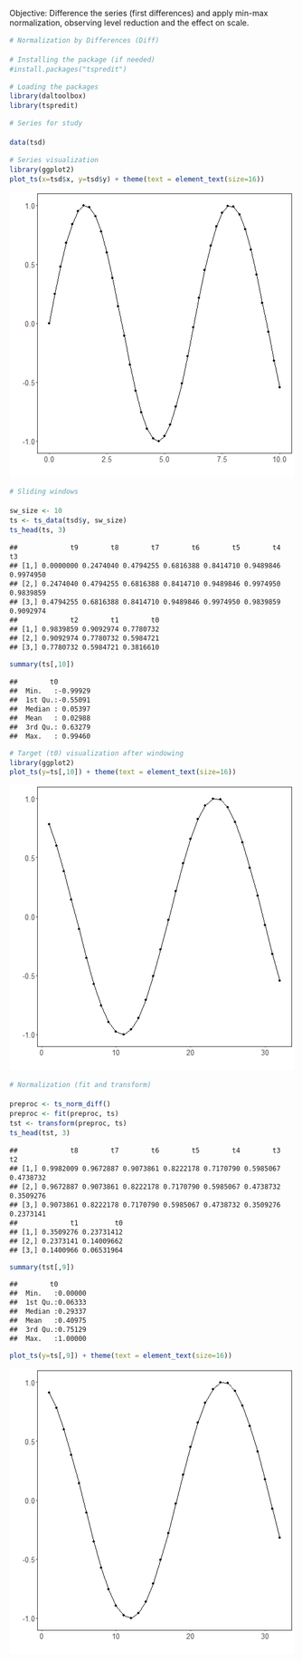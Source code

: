 Objective: Difference the series (first differences) and apply min-max normalization, observing level reduction and the effect on scale.


``` r
# Normalization by Differences (Diff)

# Installing the package (if needed)
#install.packages("tspredit")
```


``` r
# Loading the packages
library(daltoolbox)
library(tspredit) 
```



``` r
# Series for study

data(tsd)
```


``` r
# Series visualization
library(ggplot2)
plot_ts(x=tsd$x, y=tsd$y) + theme(text = element_text(size=16))
```

![plot of chunk unnamed-chunk-4](fig/ts_norm_diff/unnamed-chunk-4-1.png)


``` r
# Sliding windows

sw_size <- 10
ts <- ts_data(tsd$y, sw_size)
ts_head(ts, 3)
```

```
##             t9        t8        t7        t6        t5        t4        t3
## [1,] 0.0000000 0.2474040 0.4794255 0.6816388 0.8414710 0.9489846 0.9974950
## [2,] 0.2474040 0.4794255 0.6816388 0.8414710 0.9489846 0.9974950 0.9839859
## [3,] 0.4794255 0.6816388 0.8414710 0.9489846 0.9974950 0.9839859 0.9092974
##             t2        t1        t0
## [1,] 0.9839859 0.9092974 0.7780732
## [2,] 0.9092974 0.7780732 0.5984721
## [3,] 0.7780732 0.5984721 0.3816610
```

``` r
summary(ts[,10])
```

```
##        t0          
##  Min.   :-0.99929  
##  1st Qu.:-0.55091  
##  Median : 0.05397  
##  Mean   : 0.02988  
##  3rd Qu.: 0.63279  
##  Max.   : 0.99460
```


``` r
# Target (t0) visualization after windowing
library(ggplot2)
plot_ts(y=ts[,10]) + theme(text = element_text(size=16))
```

![plot of chunk unnamed-chunk-6](fig/ts_norm_diff/unnamed-chunk-6-1.png)


``` r
# Normalization (fit and transform)

preproc <- ts_norm_diff()
preproc <- fit(preproc, ts)
tst <- transform(preproc, ts)
ts_head(tst, 3)
```

```
##             t8        t7        t6        t5        t4        t3        t2
## [1,] 0.9982009 0.9672887 0.9073861 0.8222178 0.7170790 0.5985067 0.4738732
## [2,] 0.9672887 0.9073861 0.8222178 0.7170790 0.5985067 0.4738732 0.3509276
## [3,] 0.9073861 0.8222178 0.7170790 0.5985067 0.4738732 0.3509276 0.2373141
##             t1         t0
## [1,] 0.3509276 0.23731412
## [2,] 0.2373141 0.14009662
## [3,] 0.1400966 0.06531964
```

``` r
summary(tst[,9])
```

```
##        t0         
##  Min.   :0.00000  
##  1st Qu.:0.06333  
##  Median :0.29337  
##  Mean   :0.40975  
##  3rd Qu.:0.75129  
##  Max.   :1.00000
```

``` r
plot_ts(y=ts[,9]) + theme(text = element_text(size=16))
```

![plot of chunk unnamed-chunk-7](fig/ts_norm_diff/unnamed-chunk-7-1.png)

